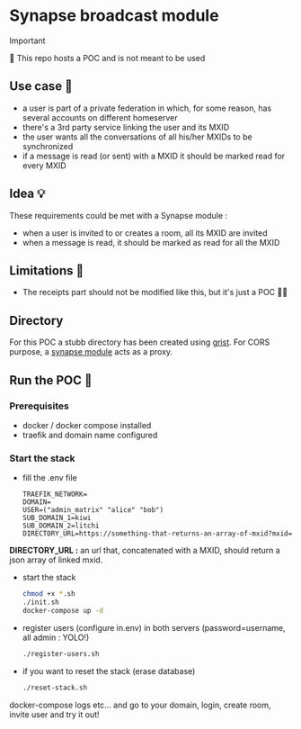 # Synapse broadcast module

> [!IMPORTANT]  
> 🚧 This repo hosts a POC and is not meant to be used

## Use case 📖

- a user is part of a private federation in which, for some reason, has several accounts on different homeserver
- there's a 3rd party service linking the user and its MXID
- the user wants all the conversations of all his/her MXIDs to be synchronized
- if a message is read (or sent) with a MXID it should be marked read for every MXID

## Idea 💡

These requirements could be met with a Synapse module :

- when a user is invited to or creates a room, all its MXID are invited
- when a message is read, it should be marked as read for all the MXID

## Limitations 🚧

- The receipts part should not be modified like this, but it's just a POC 🤷🏻

## Directory

For this POC a stubb directory has been created using [grist](https://www.getgrist.com/). For CORS purpose, a [synapse module](./eimis_directory_module/) acts as a proxy.  

## Run the POC 🚜

### Prerequisites

- docker / docker compose installed
- traefik and domain name configured

### Start the stack

- fill the .env file

  ```.env
  TRAEFIK_NETWORK=
  DOMAIN=
  USER=("admin_matrix" "alice" "bob")
  SUB_DOMAIN_1=kiwi
  SUB_DOMAIN_2=litchi
  DIRECTORY_URL=https://something-that-returns-an-array-of-mxid?mxid=
  ```

__DIRECTORY_URL :__ an url that, concatenated with a MXID, should return a json array of linked mxid.

- start the stack
  
  ```bash
  chmod +x *.sh  
  ./init.sh
  docker-compose up -d
  ```

- register users (configure in.env) in both servers (password=username, all admin : YOLO!)

  ```bash
  ./register-users.sh
  ```

- if you want to reset the stack (erase database)

  ```bash
  ./reset-stack.sh
  ```

docker-compose logs etc... and go to your domain, login, create room, invite user and try it out!
